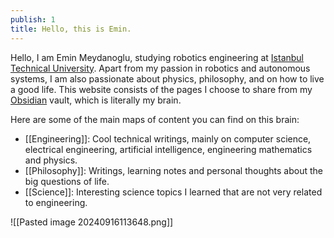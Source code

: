 ```yaml
---
publish: 1
title: Hello, this is Emin.
---
```

Hello, I am Emin Meydanoglu, studying robotics engineering at [Istanbul Technical University](https://www.itu.edu.tr/). Apart from my passion in robotics and autonomous systems, I am also passionate about physics, philosophy, and on how to live a good life.
This website consists of the pages I choose to share from my [Obsidian](https://obsidian.md/) vault, which is literally my brain. 

Here are some of the main maps of content you can find on this brain: 
- [[Engineering]]: Cool technical writings, mainly on computer science, electrical engineering, artificial intelligence, engineering mathematics and physics.
- [[Philosophy]]: Writings, learning notes and personal thoughts about the big questions of life.
- [[Science]]: Interesting science topics I learned that are not very related to engineering. 













![[Pasted image 20240916113648.png]]
